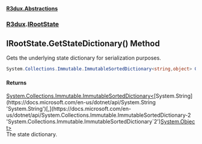 #### [R3dux.Abstractions](R3dux.Abstractions.md 'R3dux.Abstractions')
### [R3dux](R3dux.Abstractions.md#R3dux 'R3dux').[IRootState](IRootState.md 'R3dux.IRootState')

## IRootState.GetStateDictionary() Method

Gets the underlying state dictionary for serialization purposes.

```csharp
System.Collections.Immutable.ImmutableSortedDictionary<string,object> GetStateDictionary();
```

#### Returns
[System.Collections.Immutable.ImmutableSortedDictionary&lt;](https://docs.microsoft.com/en-us/dotnet/api/System.Collections.Immutable.ImmutableSortedDictionary-2 'System.Collections.Immutable.ImmutableSortedDictionary`2')[System.String](https://docs.microsoft.com/en-us/dotnet/api/System.String 'System.String')[,](https://docs.microsoft.com/en-us/dotnet/api/System.Collections.Immutable.ImmutableSortedDictionary-2 'System.Collections.Immutable.ImmutableSortedDictionary`2')[System.Object](https://docs.microsoft.com/en-us/dotnet/api/System.Object 'System.Object')[&gt;](https://docs.microsoft.com/en-us/dotnet/api/System.Collections.Immutable.ImmutableSortedDictionary-2 'System.Collections.Immutable.ImmutableSortedDictionary`2')  
The state dictionary.